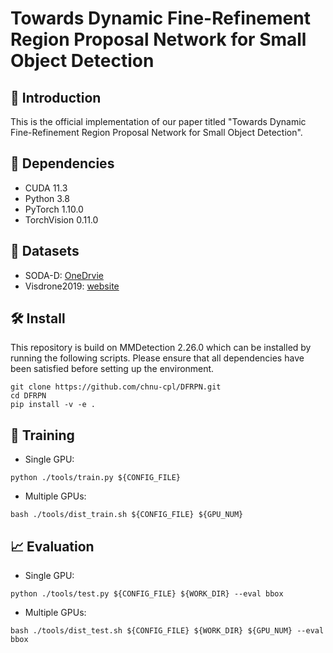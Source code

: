 # Towards Dynamic Fine-Refinement Region Proposal Network for Small Object Detection

## :loudspeaker: Introduction
This is the official implementation of our paper titled "Towards Dynamic Fine-Refinement Region Proposal Network for Small Object Detection".

## :ferris_wheel: Dependencies
 - CUDA 11.3
 - Python 3.8
 - PyTorch 1.10.0
 - TorchVision 0.11.0

## :open_file_folder: Datasets
 - SODA-D: [OneDrvie](https://nwpueducn-my.sharepoint.com/:f:/g/personal/gcheng_nwpu_edu_cn/EhXUvvPZLRRLnmo0QRmd4YUBvDLGMixS11_Sr6trwJtTrQ?e=PellK6)
 - Visdrone2019: [website](https://github.com/VisDrone/VisDrone-Dataset)

<!-- 
Moreover, this repository is build on MMDetection, please refer to [mmdetection](https://github.com/open-mmlab/mmdetection) for the preparation of corresponding environment.
-->

## 🛠️ Install
This repository is build on MMDetection 2.26.0 which can be installed by running the following scripts. Please ensure that all dependencies have been satisfied before setting up the environment.
```
git clone https://github.com/chnu-cpl/DFRPN.git
cd DFRPN
pip install -v -e .
```

## 🚀 Training
 - Single GPU:
```
python ./tools/train.py ${CONFIG_FILE} 
```

 - Multiple GPUs:
```
bash ./tools/dist_train.sh ${CONFIG_FILE} ${GPU_NUM}
```

## 📈 Evaluation
 - Single GPU:
```
python ./tools/test.py ${CONFIG_FILE} ${WORK_DIR} --eval bbox
```

 - Multiple GPUs:
```
bash ./tools/dist_test.sh ${CONFIG_FILE} ${WORK_DIR} ${GPU_NUM} --eval bbox
```



